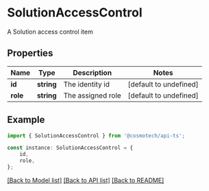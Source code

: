 # SolutionAccessControl

A Solution access control item

## Properties

Name | Type | Description | Notes
------------ | ------------- | ------------- | -------------
**id** | **string** | The identity id | [default to undefined]
**role** | **string** | The assigned role | [default to undefined]

## Example

```typescript
import { SolutionAccessControl } from '@cosmotech/api-ts';

const instance: SolutionAccessControl = {
    id,
    role,
};
```

[[Back to Model list]](../README.md#documentation-for-models) [[Back to API list]](../README.md#documentation-for-api-endpoints) [[Back to README]](../README.md)
